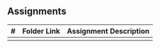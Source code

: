##  Assignments

|   #   | Folder Link | Assignment Description |
| :---: | ----------- | ---------------------- |
|      |       |           |
